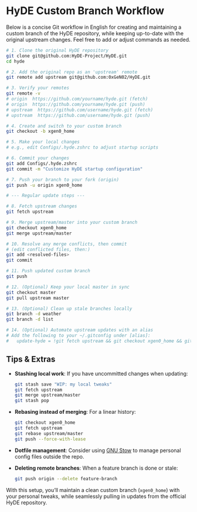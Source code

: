 # HyDE Custom Branch Workflow

Below is a concise Git workflow in English for creating and maintaining a custom branch of the HyDE repository, while keeping up-to-date with the original upstream changes. Feel free to add or adjust commands as needed.

```bash
# 1. Clone the original HyDE repository
git clone git@github.com:HyDE-Project/HyDE.git
cd hyde

# 2. Add the original repo as an 'upstream' remote
git remote add upstream git@github.com:0xGeN02/HyDE.git

# 3. Verify your remotes
git remote -v
# origin  https://github.com/yourname/hyde.git (fetch)
# origin  https://github.com/yourname/hyde.git (push)
# upstream  https://github.com/username/hyde.git (fetch)
# upstream  https://github.com/username/hyde.git (push)

# 4. Create and switch to your custom branch
git checkout -b xgen0_home

# 5. Make your local changes
# e.g., edit Configs/.hyde.zshrc to adjust startup scripts

# 6. Commit your changes
git add Configs/.hyde.zshrc
git commit -m "Customize HyDE startup configuration"

# 7. Push your branch to your fork (origin)
git push -u origin xgen0_home

# --- Regular update steps ---

# 8. Fetch upstream changes
git fetch upstream

# 9. Merge upstream/master into your custom branch
git checkout xgen0_home
git merge upstream/master

# 10. Resolve any merge conflicts, then commit
# (edit conflicted files, then:)
git add <resolved-files>
git commit

# 11. Push updated custom branch
git push

# 12. (Optional) Keep your local master in sync
git checkout master
git pull upstream master

# 13. (Optional) Clean up stale branches locally
git branch -d weather
git branch -d list

# 14. (Optional) Automate upstream updates with an alias
# Add the following to your ~/.gitconfig under [alias]:
#   update-hyde = !git fetch upstream && git checkout xgen0_home && git merge upstream/master && git push
```

## Tips & Extras

- **Stashing local work**: If you have uncommitted changes when updating:

  ```bash
  git stash save "WIP: my local tweaks"
  git fetch upstream
  git merge upstream/master
  git stash pop
  ```

- **Rebasing instead of merging**: For a linear history:

  ```bash
  git checkout xgen0_home
  git fetch upstream
  git rebase upstream/master
  git push --force-with-lease
  ```

- **Dotfile management**: Consider using [GNU Stow](https://www.gnu.org/software/stow/) to manage personal config files outside the repo.

- **Deleting remote branches**: When a feature branch is done or stale:

  ```bash
  git push origin --delete feature-branch
  ```

With this setup, you’ll maintain a clean custom branch (`xgen0_home`) with your personal tweaks, while seamlessly pulling in updates from the official HyDE repository.

